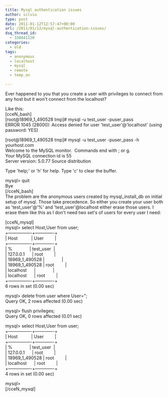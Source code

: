 ```yaml
---
title: Mysql authentication issues
author: silviu
type: post
date: 2011-01-12T12:57:47+00:00
url: /2011/01/12/mysql-authentication-issues/
dsq_thread_id:
  - 330841120
categories:
  - old
tags:
  - anonymous
  - localhost
  - mysql
  - remote
  - temp_on

---
```

Ever happened to you that you create a user with privileges to connect from any host but it won't connect from the localhost?

Like this:  
[cceN_bash]  
[root@18969\_1\_490528 tmp]# mysql -u test\_user -puser\_pass  
ERROR 1045 (28000): Access denied for user 'test_user'@'localhost' (using password: YES)

[root@18969\_1\_490528 tmp]# mysql -u test\_user -puser\_pass -h yourhost.com  
Welcome to the MySQL monitor.  Commands end with ; or g.  
Your MySQL connection id is 55  
Server version: 5.0.77 Source distribution

Type 'help;' or 'h' for help. Type 'c' to clear the buffer.

mysql> quit  
Bye  
[/cceN_bash]  
The problem are the anonymous users created by mysql\_install\_db on initial setup of mysql. Those take precedence. So either you create your user both as 'test\_user'@'%' and 'test\_user'@localhost either erase those users. I erase them like this as I don't need two set's of users for every user I need:

[cceN_mysql]  
mysql> select Host,User from user;  
+&#8212;&#8212;&#8212;&#8212;&#8212;-+&#8212;&#8212;&#8212;&#8212;-+  
| Host           | User         |  
+&#8212;&#8212;&#8212;&#8212;&#8212;-+&#8212;&#8212;&#8212;&#8212;-+  
| %              | test_user  |  
| 127.0.0.1      | root         |  
| 18969\_1\_490528 |              |  
| 18969\_1\_490528 | root         |  
| localhost      |              |  
| localhost      | root         |  
+&#8212;&#8212;&#8212;&#8212;&#8212;-+&#8212;&#8212;&#8212;&#8212;-+  
6 rows in set (0.00 sec)

mysql> delete from user where User=";  
Query OK, 2 rows affected (0.00 sec)

mysql> flush privileges;  
Query OK, 0 rows affected (0.01 sec)

mysql> select Host,User from user;  
+&#8212;&#8212;&#8212;&#8212;&#8212;-+&#8212;&#8212;&#8212;&#8212;-+  
| Host           | User         |  
+&#8212;&#8212;&#8212;&#8212;&#8212;-+&#8212;&#8212;&#8212;&#8212;-+  
| %              | test_user  |  
| 127.0.0.1      | root         |  
| 18969\_1\_490528 | root         |  
| localhost      | root         |  
+&#8212;&#8212;&#8212;&#8212;&#8212;-+&#8212;&#8212;&#8212;&#8212;-+  
4 rows in set (0.00 sec)

mysql>  
[/cceN_mysql]